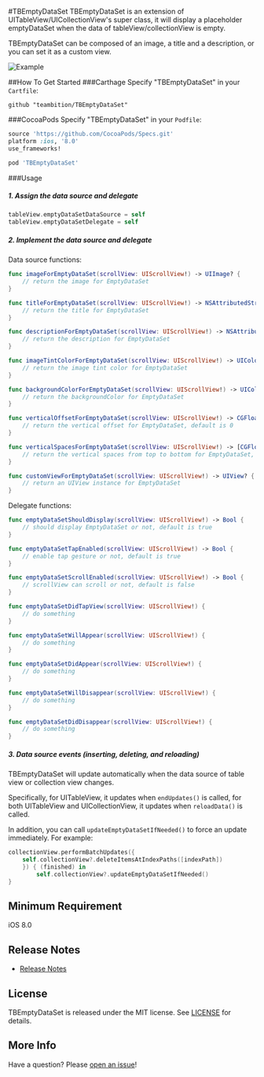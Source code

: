 #TBEmptyDataSet
TBEmptyDataSet is an extension of UITableView/UICollectionView's super class, it will  display a placeholder emptyDataSet when the data of tableView/collectionView is empty.

TBEmptyDataSet can be composed of an image, a title and a description, or you can set it as a custom view.


![Example](Screenshots/Example.gif "Example")


##How To Get Started
###Carthage
Specify "TBEmptyDataSet" in your ```Cartfile```:
```ogdl 
github "teambition/TBEmptyDataSet"
```

###CocoaPods
Specify "TBEmptyDataSet" in your ```Podfile```:
```ruby 
source 'https://github.com/CocoaPods/Specs.git'
platform :ios, '8.0'
use_frameworks!

pod 'TBEmptyDataSet'
```

###Usage
##### 1.  Assign the data source and delegate
```swift
tableView.emptyDataSetDataSource = self
tableView.emptyDataSetDelegate = self
```
##### 2.  Implement the data source and delegate
Data source functions:
```swift 
func imageForEmptyDataSet(scrollView: UIScrollView!) -> UIImage? {
    // return the image for EmptyDataSet
}

func titleForEmptyDataSet(scrollView: UIScrollView!) -> NSAttributedString? {
    // return the title for EmptyDataSet
}

func descriptionForEmptyDataSet(scrollView: UIScrollView!) -> NSAttributedString? {
    // return the description for EmptyDataSet
}

func imageTintColorForEmptyDataSet(scrollView: UIScrollView!) -> UIColor? {
    // return the image tint color for EmptyDataSet
}

func backgroundColorForEmptyDataSet(scrollView: UIScrollView!) -> UIColor? {
    // return the backgroundColor for EmptyDataSet
}

func verticalOffsetForEmptyDataSet(scrollView: UIScrollView!) -> CGFloat {
    // return the vertical offset for EmptyDataSet, default is 0
}

func verticalSpacesForEmptyDataSet(scrollView: UIScrollView!) -> [CGFloat] {
    // return the vertical spaces from top to bottom for EmptyDataSet, default is [12, 12]
}

func customViewForEmptyDataSet(scrollView: UIScrollView!) -> UIView? {
    // return an UIView instance for EmptyDataSet
}
``` 
Delegate functions:
```swift
func emptyDataSetShouldDisplay(scrollView: UIScrollView!) -> Bool {
    // should display EmptyDataSet or not, default is true
}

func emptyDataSetTapEnabled(scrollView: UIScrollView!) -> Bool {
    // enable tap gesture or not, default is true
}

func emptyDataSetScrollEnabled(scrollView: UIScrollView!) -> Bool {
    // scrollView can scroll or not, default is false
}

func emptyDataSetDidTapView(scrollView: UIScrollView!) {
    // do something
}

func emptyDataSetWillAppear(scrollView: UIScrollView!) {
    // do something
}

func emptyDataSetDidAppear(scrollView: UIScrollView!) {
    // do something
}

func emptyDataSetWillDisappear(scrollView: UIScrollView!) {
    // do something
}

func emptyDataSetDidDisappear(scrollView: UIScrollView!) {
    // do something
}
```
##### 3.  Data source events (inserting, deleting, and reloading)
TBEmptyDataSet will update automatically when the data source of table view or collection view changes.

Specifically, for UITableView, it updates when ```endUpdates()``` is called, for both UITableView and UICollectionView, it updates when ```reloadData()``` is called.

In addition, you can call ```updateEmptyDataSetIfNeeded()``` to force an update immediately. For example:
```swift
collectionView.performBatchUpdates({
    self.collectionView?.deleteItemsAtIndexPaths([indexPath])
    }) { (finished) in
        self.collectionView?.updateEmptyDataSetIfNeeded()
}
```

## Minimum Requirement
iOS 8.0

## Release Notes
* [Release Notes](https://github.com/teambition/TBEmptyDataSet/releases)

## License
TBEmptyDataSet is released under the MIT license. See [LICENSE](https://github.com/teambition/TBEmptyDataSet/blob/master/LICENSE.md) for details.

## More Info
Have a question? Please [open an issue](https://github.com/teambition/TBEmptyDataSet/issues/new)!